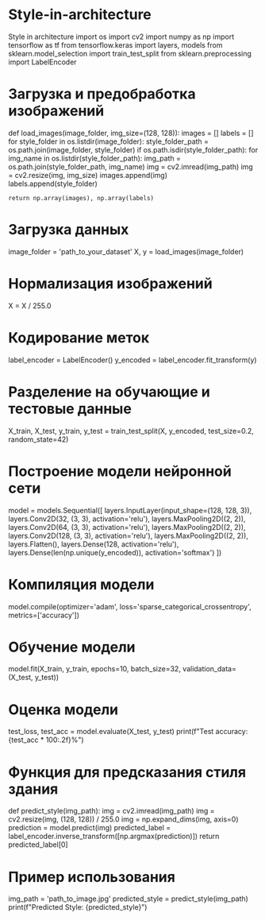 # Style-in-architecture
Style in architecture
import os
import cv2
import numpy as np
import tensorflow as tf
from tensorflow.keras import layers, models
from sklearn.model_selection import train_test_split
from sklearn.preprocessing import LabelEncoder

# Загрузка и предобработка изображений
def load_images(image_folder, img_size=(128, 128)):
    images = []
    labels = []
    for style_folder in os.listdir(image_folder):
        style_folder_path = os.path.join(image_folder, style_folder)
        if os.path.isdir(style_folder_path):
            for img_name in os.listdir(style_folder_path):
                img_path = os.path.join(style_folder_path, img_name)
                img = cv2.imread(img_path)
                img = cv2.resize(img, img_size)
                images.append(img)
                labels.append(style_folder)
    
    return np.array(images), np.array(labels)

# Загрузка данных
image_folder = 'path_to_your_dataset'
X, y = load_images(image_folder)

# Нормализация изображений
X = X / 255.0

# Кодирование меток
label_encoder = LabelEncoder()
y_encoded = label_encoder.fit_transform(y)

# Разделение на обучающие и тестовые данные
X_train, X_test, y_train, y_test = train_test_split(X, y_encoded, test_size=0.2, random_state=42)

# Построение модели нейронной сети
model = models.Sequential([
    layers.InputLayer(input_shape=(128, 128, 3)),
    layers.Conv2D(32, (3, 3), activation='relu'),
    layers.MaxPooling2D((2, 2)),
    layers.Conv2D(64, (3, 3), activation='relu'),
    layers.MaxPooling2D((2, 2)),
    layers.Conv2D(128, (3, 3), activation='relu'),
    layers.MaxPooling2D((2, 2)),
    layers.Flatten(),
    layers.Dense(128, activation='relu'),
    layers.Dense(len(np.unique(y_encoded)), activation='softmax')
])

# Компиляция модели
model.compile(optimizer='adam', loss='sparse_categorical_crossentropy', metrics=['accuracy'])

# Обучение модели
model.fit(X_train, y_train, epochs=10, batch_size=32, validation_data=(X_test, y_test))

# Оценка модели
test_loss, test_acc = model.evaluate(X_test, y_test)
print(f"Test accuracy: {test_acc * 100:.2f}%")

# Функция для предсказания стиля здания
def predict_style(img_path):
    img = cv2.imread(img_path)
    img = cv2.resize(img, (128, 128)) / 255.0
    img = np.expand_dims(img, axis=0)
    prediction = model.predict(img)
    predicted_label = label_encoder.inverse_transform([np.argmax(prediction)])
    return predicted_label[0]

# Пример использования
img_path = 'path_to_image.jpg'
predicted_style = predict_style(img_path)
print(f"Predicted Style: {predicted_style}")
